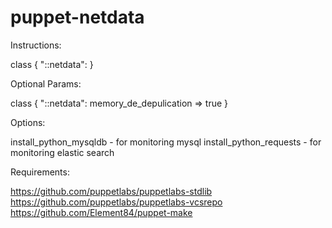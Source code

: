 # puppet-netdata

Instructions:

class { "::netdata":
}

Optional Params:

class { "::netdata":
    memory_de_depulication => true
}

Options:

install_python_mysqldb - for monitoring mysql
install_python_requests - for monitoring elastic search

Requirements:

https://github.com/puppetlabs/puppetlabs-stdlib
https://github.com/puppetlabs/puppetlabs-vcsrepo
https://github.com/Element84/puppet-make

